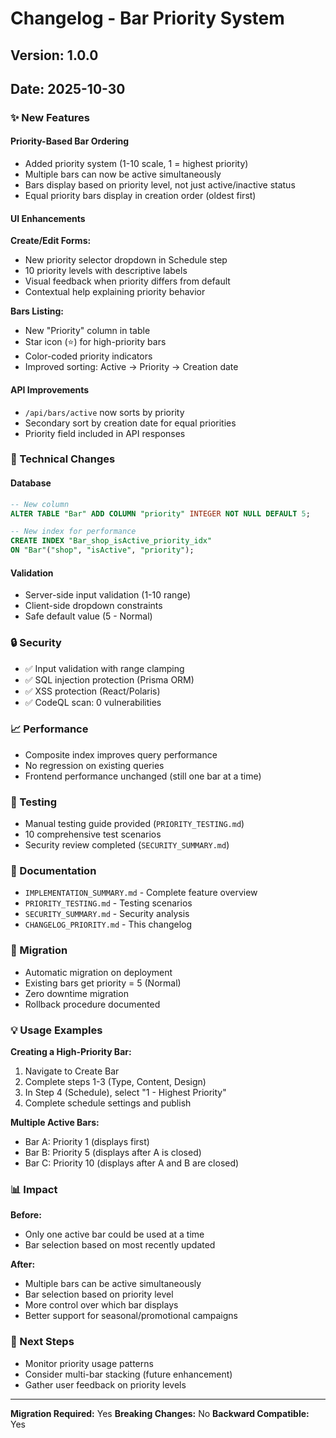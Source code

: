 # Changelog - Bar Priority System

## Version: 1.0.0
## Date: 2025-10-30

### ✨ New Features

#### Priority-Based Bar Ordering
- Added priority system (1-10 scale, 1 = highest priority)
- Multiple bars can now be active simultaneously
- Bars display based on priority level, not just active/inactive status
- Equal priority bars display in creation order (oldest first)

#### UI Enhancements

**Create/Edit Forms:**
- New priority selector dropdown in Schedule step
- 10 priority levels with descriptive labels
- Visual feedback when priority differs from default
- Contextual help explaining priority behavior

**Bars Listing:**
- New "Priority" column in table
- Star icon (⭐) for high-priority bars
- Color-coded priority indicators
- Improved sorting: Active → Priority → Creation date

#### API Improvements
- `/api/bars/active` now sorts by priority
- Secondary sort by creation date for equal priorities
- Priority field included in API responses

### 🔧 Technical Changes

#### Database
```sql
-- New column
ALTER TABLE "Bar" ADD COLUMN "priority" INTEGER NOT NULL DEFAULT 5;

-- New index for performance
CREATE INDEX "Bar_shop_isActive_priority_idx" 
ON "Bar"("shop", "isActive", "priority");
```

#### Validation
- Server-side input validation (1-10 range)
- Client-side dropdown constraints
- Safe default value (5 - Normal)

### 🔒 Security
- ✅ Input validation with range clamping
- ✅ SQL injection protection (Prisma ORM)
- ✅ XSS protection (React/Polaris)
- ✅ CodeQL scan: 0 vulnerabilities

### 📈 Performance
- Composite index improves query performance
- No regression on existing queries
- Frontend performance unchanged (still one bar at a time)

### 🧪 Testing
- Manual testing guide provided (`PRIORITY_TESTING.md`)
- 10 comprehensive test scenarios
- Security review completed (`SECURITY_SUMMARY.md`)

### 📝 Documentation
- `IMPLEMENTATION_SUMMARY.md` - Complete feature overview
- `PRIORITY_TESTING.md` - Testing scenarios
- `SECURITY_SUMMARY.md` - Security analysis
- `CHANGELOG_PRIORITY.md` - This changelog

### 🔄 Migration
- Automatic migration on deployment
- Existing bars get priority = 5 (Normal)
- Zero downtime migration
- Rollback procedure documented

### 💡 Usage Examples

**Creating a High-Priority Bar:**
1. Navigate to Create Bar
2. Complete steps 1-3 (Type, Content, Design)
3. In Step 4 (Schedule), select "1 - Highest Priority"
4. Complete schedule settings and publish

**Multiple Active Bars:**
- Bar A: Priority 1 (displays first)
- Bar B: Priority 5 (displays after A is closed)
- Bar C: Priority 10 (displays after A and B are closed)

### 📊 Impact

**Before:**
- Only one active bar could be used at a time
- Bar selection based on most recently updated

**After:**
- Multiple bars can be active simultaneously
- Bar selection based on priority level
- More control over which bar displays
- Better support for seasonal/promotional campaigns

### 🚀 Next Steps
- Monitor priority usage patterns
- Consider multi-bar stacking (future enhancement)
- Gather user feedback on priority levels

---

**Migration Required:** Yes
**Breaking Changes:** No
**Backward Compatible:** Yes
